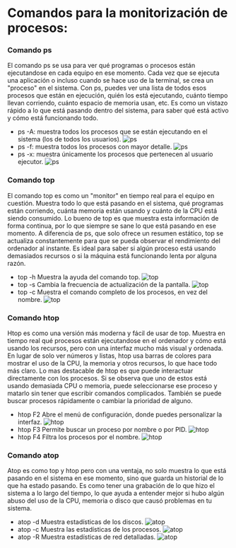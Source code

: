 # Comandos para la monitorización de procesos:
### Comando ps
El comando ps se usa para ver qué programas o procesos están ejecutandose en cada equipo en ese momento. Cada vez que se ejecuta una aplicación o incluso cuando se hace uso de la terminal, se crea un "proceso" en el sistema. Con ps, puedes ver una lista de todos esos procesos que están en ejecución, quién los está ejecutando, cuánto tiempo llevan corriendo, cuánto espacio de memoria usan, etc.
Es como un vistazo rápido a lo que está pasando dentro del sistema, para saber qué está activo y cómo está funcionando todo.
- ps -A: muestra todos los procesos que se están ejecutando en el sistema (los de todos los usuarios).
![ps](img/ps-A.PNG)
- ps -f: muestra todos los procesos con mayor detalle.
![ps](img/ps-f.PNG)  
- ps -x: muestra únicamente los procesos que pertenecen al usuario ejecutor.
![ps](img/ps-x.PNG)  

### Comando top
El comando top es como un "monitor" en tiempo real para el equipo en cuestión. Muestra todo lo que está pasando en el sistema, qué programas están corriendo, cuánta memoria están usando y cuánto de la CPU está siendo consumido. Lo bueno de top es que muestra esta información de forma continua, por lo que siempre se sane lo que está pasando en ese momento. A diferencia de ps, que solo ofrece un resumen estático, top se actualiza constantemente para que se pueda observar el rendimiento del ordenador al instante. Es ideal para saber si algún proceso está usando demasiados recursos o si la máquina está funcionando lenta por alguna razón.
- top -h Muestra la ayuda del comando top.
![top](img/top-h.PNG)
- top -s Cambia la frecuencia de actualización de la pantalla.
![top](img/top-s.PNG)
- top -c Muestra el comando completo de los procesos, en vez del nombre.
![top](img/top-c.PNG)

### Comando htop
Htop es como una versión más moderna y fácil de usar de top. Muestra en tiempo real qué procesos están ejecutandose en el ordenador y cómo está usando los recursos, pero con una interfaz mucho más visual y ordenada. En lugar de solo ver números y listas, htop usa barras de colores para mostrar el uso de la CPU, la memoria y otros recursos, lo que hace todo más claro.
Lo mas destacable de htop es que puede interactuar directamente con los procesos. Si se observa que uno de estos está usando demasiada CPU o memoria, puede seleccionarse ese proceso y matarlo sin tener que escribir comandos complicados. También se puede buscar procesos rápidamente o cambiar la prioridad de alguno.
- htop F2 Abre el menú de configuración, donde puedes personalizar la interfaz.
![htop](img/htopf2.PNG)
- htop F3 Permite buscar un proceso por nombre o por PID.
![htop](img/htopf3.PNG)
- htop F4 Filtra los procesos por el nombre.
![htop](img/htopf4.PNG)

### Comando atop
Atop es como top y htop pero con una ventaja, no solo muestra lo que está pasando en el sistema en ese momento, sino que guarda un historial de lo que ha estado pasando.
Es como tener una grabación de lo que hizo el sistema a lo largo del tiempo, lo que ayuda a entender mejor si hubo algún abuso del uso de la CPU, memoria o disco que causó problemas en tu sistema.
- atop -d Muestra estadísticas de los discos.
![atop](img/atop-d.PNG)
- atop -c Muestra las estadísticas de los procesos.
![atop](img/atop-c.PNG)
- atop -R Muestra estadísticas de red detalladas.
![atop](img/atop-R.PNG)

